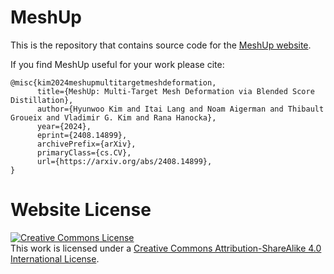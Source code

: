 # MeshUp
This is the repository that contains source code for the [MeshUp website](https://threedle.github.io/MeshUp).

If you find MeshUp useful for your work please cite:
```
@misc{kim2024meshupmultitargetmeshdeformation,
      title={MeshUp: Multi-Target Mesh Deformation via Blended Score Distillation}, 
      author={Hyunwoo Kim and Itai Lang and Noam Aigerman and Thibault Groueix and Vladimir G. Kim and Rana Hanocka},
      year={2024},
      eprint={2408.14899},
      archivePrefix={arXiv},
      primaryClass={cs.CV},
      url={https://arxiv.org/abs/2408.14899}, 
}
```

# Website License
<a rel="license" href="http://creativecommons.org/licenses/by-sa/4.0/"><img alt="Creative Commons License" style="border-width:0" src="https://i.creativecommons.org/l/by-sa/4.0/88x31.png" /></a><br />This work is licensed under a <a rel="license" href="http://creativecommons.org/licenses/by-sa/4.0/">Creative Commons Attribution-ShareAlike 4.0 International License</a>.
